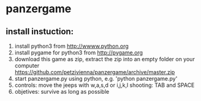 # panzergame

## install instuction:
1) install python3 from http://wwww.python.org
2) install pygame for python3 from http://pygame.org
3) download this game as zip, extract the zip into an empty folder on your computer https://github.com/petzivienna/panzergame/archive/master.zip
4) start panzergame.py using python, e.g. 'python panzergame.py'
5) controls: move the jeeps with w,a,s,d or i,j,k,l   shooting: TAB and SPACE
6) objetives: survive as long as possible
